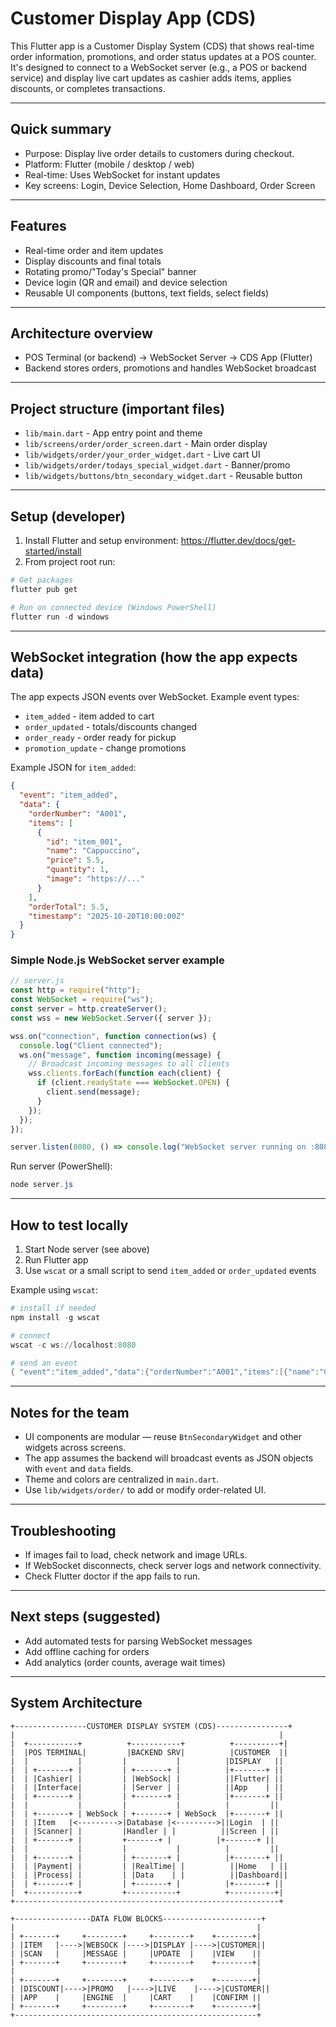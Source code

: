 # Customer Display App (CDS)

This Flutter app is a Customer Display System (CDS) that shows real-time order information, promotions, and order status updates at a POS counter. It's designed to connect to a WebSocket server (e.g., a POS or backend service) and display live cart updates as cashier adds items, applies discounts, or completes transactions.

---

## Quick summary

- Purpose: Display live order details to customers during checkout.
- Platform: Flutter (mobile / desktop / web)
- Real-time: Uses WebSocket for instant updates
- Key screens: Login, Device Selection, Home Dashboard, Order Screen

---

## Features

- Real-time order and item updates
- Display discounts and final totals
- Rotating promo/"Today's Special" banner
- Device login (QR and email) and device selection
- Reusable UI components (buttons, text fields, select fields)

---

## Architecture overview

- POS Terminal (or backend) → WebSocket Server → CDS App (Flutter)
- Backend stores orders, promotions and handles WebSocket broadcast

---

## Project structure (important files)

- `lib/main.dart` - App entry point and theme
- `lib/screens/order/order_screen.dart` - Main order display
- `lib/widgets/order/your_order_widget.dart` - Live cart UI
- `lib/widgets/order/todays_special_widget.dart` - Banner/promo
- `lib/widgets/buttons/btn_secondary_widget.dart` - Reusable button

---

## Setup (developer)

1. Install Flutter and setup environment: https://flutter.dev/docs/get-started/install
2. From project root run:

```powershell
# Get packages
flutter pub get

# Run on connected device (Windows PowerShell)
flutter run -d windows
```

---

## WebSocket integration (how the app expects data)

The app expects JSON events over WebSocket. Example event types:

- `item_added` - item added to cart
- `order_updated` - totals/discounts changed
- `order_ready` - order ready for pickup
- `promotion_update` - change promotions

Example JSON for `item_added`:

```json
{
  "event": "item_added",
  "data": {
    "orderNumber": "A001",
    "items": [
      {
        "id": "item_001",
        "name": "Cappuccino",
        "price": 5.5,
        "quantity": 1,
        "image": "https://..."
      }
    ],
    "orderTotal": 5.5,
    "timestamp": "2025-10-20T10:00:00Z"
  }
}
```

### Simple Node.js WebSocket server example

```js
// server.js
const http = require("http");
const WebSocket = require("ws");
const server = http.createServer();
const wss = new WebSocket.Server({ server });

wss.on("connection", function connection(ws) {
  console.log("Client connected");
  ws.on("message", function incoming(message) {
    // Broadcast incoming messages to all clients
    wss.clients.forEach(function each(client) {
      if (client.readyState === WebSocket.OPEN) {
        client.send(message);
      }
    });
  });
});

server.listen(8080, () => console.log("WebSocket server running on :8080"));
```

Run server (PowerShell):

```powershell
node server.js
```

---

## How to test locally

1. Start Node server (see above)
2. Run Flutter app
3. Use `wscat` or a small script to send `item_added` or `order_updated` events

Example using `wscat`:

```powershell
# install if needed
npm install -g wscat

# connect
wscat -c ws://localhost:8080

# send an event
{ "event":"item_added","data":{"orderNumber":"A001","items":[{"name":"Cappuccino","price":5.5,"quantity":1}]}}
```

---

## Notes for the team

- UI components are modular — reuse `BtnSecondaryWidget` and other widgets across screens.
- The app assumes the backend will broadcast events as JSON objects with `event` and `data` fields.
- Theme and colors are centralized in `main.dart`.
- Use `lib/widgets/order/` to add or modify order-related UI.

---

## Troubleshooting

- If images fail to load, check network and image URLs.
- If WebSocket disconnects, check server logs and network connectivity.
- Check Flutter doctor if the app fails to run.

---

## Next steps (suggested)

- Add automated tests for parsing WebSocket messages
- Add offline caching for orders
- Add analytics (order counts, average wait times)

---

## System Architecture

```
+----------------CUSTOMER DISPLAY SYSTEM (CDS)----------------+
|                                                           |
|  +-----------+          +-----------+          +----------+|
|  |POS TERMINAL|         |BACKEND SRV|          |CUSTOMER  ||
|  |           |         |           |          |DISPLAY   ||
|  | +-------+ |         | +-------+ |          |+-------+ ||
|  | |Cashier| |         | |WebSock| |          ||Flutter| ||
|  | |Interface|         | |Server | |          ||App    | ||
|  | +-------+ |         | +-------+ |          |+-------+ ||
|  |           |         |           |          |         ||
|  | +-------+ | WebSock | +-------+ | WebSock  |+-------+ ||
|  | |Item   |<--------->|Database |<--------->||Login  | ||
|  | |Scanner| |         |Handler | |          ||Screen | ||
|  | +-------+ |         +-------+ |          |+-------+ ||
|  |           |         |           |          |         ||
|  | +-------+ |         | +-------+ |          |+-------+ ||
|  | |Payment| |         | |RealTime| |          ||Home   | ||
|  | |Process| |         | |Data    | |          ||Dashboard||
|  | +-------+ |         | +-------+ |          |+-------+ ||
|  +-----------+         +-----------+          +----------+|
+-----------------------------------------------------------+

+-----------------DATA FLOW BLOCKS----------------------+
|                                                      |
| +-------+     +--------+     +--------+    +--------+|
| |ITEM   |---->|WEBSOCK |---->|DISPLAY |---->|CUSTOMER||
| |SCAN   |     |MESSAGE |     |UPDATE  |    |VIEW    ||
| +-------+     +--------+     +--------+    +--------+|
|                                                      |
| +-------+     +--------+     +--------+    +--------+|
| |DISCOUNT|---->|PROMO   |---->|LIVE    |---->|CUSTOMER||
| |APP    |     |ENGINE  |     |CART    |    |CONFIRM ||
| +-------+     +--------+     +--------+    +--------+|
+------------------------------------------------------+
```

